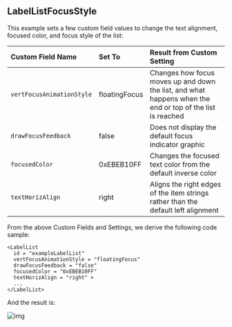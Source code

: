 ## LabelListFocusStyle 

This example sets a few custom field values to change the text alignment, focused color, and focus style of the list:

| Custom Field Name         | Set To        | Result from Custom Setting                                   |
| :------------------------ | :------------ | :----------------------------------------------------------- |
| `vertFocusAnimationStyle` | floatingFocus | Changes how focus moves up and down the list, and what happens when the end or top of the list is reached |
| `drawFocusFeedback`       | false         | Does not display the default focus indicator graphic         |
| `focusedColor`            | 0xEBEB10FF    | Changes the focused text color from the default inverse color |
| `textHorizAlign`          | right         | Aligns the right edges of the item strings rather than the default left alignment |


From the above Custom Fields and Settings, we derive the following code sample: 

```
<LabelList 
  id = "exampleLabelList" 
  vertFocusAnimationStyle = "floatingFocus" 
  drawFocusFeedback = "false" 
  focusedColor = "0xEBEB10FF" 
  textHorizAlign = "right" >
  ...
</LabelList>
```

And the result is: 

![img](https://sdkdocs.roku.com/download/attachments/4266149/labellistfocusstyledoc.jpg?version=1&modificationDate=1498664216132&api=v2)